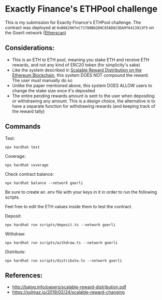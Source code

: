 # Exactly Finance's ETHPool challenge

This is my submission for Exactly Finance's ETHPool challenge. The contract was deployed at `0xB06296feC71f80B62D0C85AD823DA9f6413913F9` on the Goerli network ([Etherscan](https://goerli.etherscan.io/address/0xB06296feC71f80B62D0C85AD823DA9f6413913F9))

## Considerations:

- This is an ETH to ETH pool, meaning you stake ETH and receive ETH rewards, and not any kind of ERC20 token (for simplicity's sake)
- Like the system described in [Scalable Reward Distribution on the Ethereum
  Blockchain](http://batog.info/papers/scalable-reward-distribution.pdf), this system DOES NOT compound the reward. The user must manually do so
- Unlike the paper mentioned above, this system DOES ALLOW users to change the stake size once it's deposited
- The entire pending rewards amount is sent to the user when depositing or withdrawing any amount. This is a design choice, the alternative is to have a separate function for withdrawing rewards (and keeping track of the reward tally)

## Commands

Test:

`npx hardhat test`

Coverage:

`npx hardhat coverage`

Check contract balance:

`npx hardhat balance --network goerli`

Be sure to create an .env file with your keys in it in order to run the following scripts.

Feel free to edit the ETH values inside them to test the contract.

Deposit:

`npx hardhat run scripts/deposit.ts --network goerli`

Withdraw:

`npx hardhat run scripts/withdraw.ts --network goerli`

Distribute:

`npx hardhat run scripts/distribute.ts --network goerli`

## References:

- http://batog.info/papers/scalable-reward-distribution.pdf
- https://solmaz.io/2019/02/24/scalable-reward-changing
